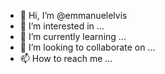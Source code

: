 - 👋 Hi, I’m @emmanuelelvis
- 👀 I’m interested in ...
- 🌱 I’m currently learning ...
- 💞️ I’m looking to collaborate on ...
- 📫 How to reach me ...

<!---
emmanuelelvis/emmanuelelvis is a ✨ special ✨ repository because its `README.md` (this file) appears on your GitHub profile.
You can click the Preview link to take a look at your changes.
--->
